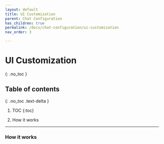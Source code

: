 ```yaml
---
layout: default
title: UI Customization
parent: Chat Configuration
has_children: true
permalink: /docs/chat-configuration/ui-customization
nav_order: 3

---
```


# UI Customization
{: .no_toc }

## Table of contents
{: .no_toc .text-delta }

1. TOC
{:toc}

2. How it works

---

### How it works